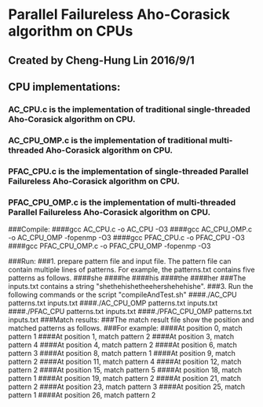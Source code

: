 # Parallel Failureless Aho-Corasick algorithm on CPUs
## Created by Cheng-Hung Lin 2016/9/1
## CPU implementations:
### AC_CPU.c is the implementation of traditional single-threaded Aho-Corasick algorithm on CPU.
### AC_CPU_OMP.c is the implementation of traditional multi-threaded Aho-Corasick algorithm on CPU.
### PFAC_CPU.c is the implementation of single-threaded Parallel Failureless Aho-Corasick algorithm on CPU.
### PFAC_CPU_OMP.c is the implementation of multi-threaded Parallel Failureless Aho-Corasick algorithm on CPU.

###Compile:
####gcc AC_CPU.c -o AC_CPU -O3
####gcc AC_CPU_OMP.c -o AC_CPU_OMP -fopenmp -O3 
####gcc PFAC_CPU.c -o PFAC_CPU -O3
####gcc PFAC_CPU_OMP.c -o PFAC_CPU_OMP -fopenmp -O3

###Run:
###1. prepare pattern file and input file. The pattern file can contain multiple lines of patterns. For example, the patterns.txt contains five patterns as follows. 
####she 
####he
####his
####the
####her 
###The inputs.txt contains a string "shethehishetheehershehehishe".
###3. Run the following commands or the script "compileAndTest.sh"
####./AC_CPU patterns.txt inputs.txt
####./AC_CPU_OMP patterns.txt inputs.txt
####./PFAC_CPU patterns.txt inputs.txt
####./PFAC_CPU_OMP patterns.txt inputs.txt
###Match results:
###The match result file show the position and matched patterns as follows.
###For example:
####At position    0, match pattern 1
####At position    1, match pattern 2
####At position    3, match pattern 4
####At position    4, match pattern 2
####At position    6, match pattern 3
####At position    8, match pattern 1
####At position    9, match pattern 2
####At position   11, match pattern 4
####At position   12, match pattern 2
####At position   15, match pattern 5
####At position   18, match pattern 1
####At position   19, match pattern 2
####At position   21, match pattern 2
####At position   23, match pattern 3
####At position   25, match pattern 1
####At position   26, match pattern 2


 
